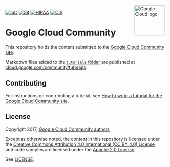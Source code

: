 <img src="https://avatars2.githubusercontent.com/u/2810941?v=3&s=96" alt="Google Cloud logo" title="Google Cloud" align="right" height="96" width="96"/>

[![IaC](https://app.soluble.cloud/api/v1/public/badges/5cf08be9-b515-4dc7-a0ab-dacd79782736.svg?orgId=561911742905)](https://app.soluble.cloud/repos/details/github.com/mollypi/community?orgId=561911742905)  [![Git](https://app.soluble.cloud/api/v1/public/badges/39735f1c-31aa-4bb8-be4f-7a9feb1297ba.svg?orgId=561911742905)](https://app.soluble.cloud/repos/details/github.com/mollypi/community?orgId=561911742905)  [![HIPAA](https://app.soluble.cloud/api/v1/public/badges/996aa72a-3e72-4b37-990b-9acc0b6e81ef.svg?orgId=561911742905)](https://app.soluble.cloud/repos/details/github.com/mollypi/community?orgId=561911742905)  [![CIS](https://app.soluble.cloud/api/v1/public/badges/97bb4710-c30d-4507-b32c-0fb316c81f73.svg?orgId=561911742905)](https://app.soluble.cloud/repos/details/github.com/mollypi/community?orgId=561911742905)  

# Google Cloud Community

This repository holds the content submitted to the
[Google Cloud Community site](https://cloud.google.com/community/).

Markdown files added to the [`tutorials` folder](https://github.com/GoogleCloudPlatform/community/tree/master/tutorials) are published at
[cloud.google.com/community/tutorials](https://cloud.google.com/community/tutorials/).

## Contributing

For instructions on contributing a tutorial, see
[How to write a tutorial for the Google Cloud Community site](https://cloud.google.com/community/tutorials/write).

## License

Copyright 2017, [Google Cloud Community authors](https://github.com/GoogleCloudPlatform/community/blob/master/AUTHORS)

Except as otherwise noted, the content in this repository is licensed under the
[Creative Commons Attribution 4.0 International (CC BY 4.0) License](https://creativecommons.org/licenses/by/4.0/), and
code samples are licensed under the [Apache 2.0 License](http://www.apache.org/licenses/LICENSE-2.0).

See [LICENSE](LICENSE.md).
